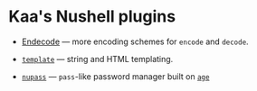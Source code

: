 # Kaa's Nushell plugins

- [Endecode](endecode/) — more encoding schemes for `encode` and
  `decode`.

- [`template`](template/) — string and HTML templating.

- [`nupass`](nupass/) — `pass`-like password manager built on
  [`age`](https://age-encryption.org/)
